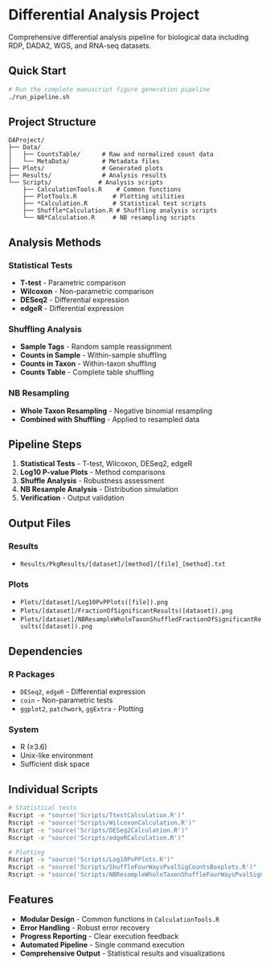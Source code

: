 # Differential Analysis Project

Comprehensive differential analysis pipeline for biological data including RDP, DADA2, WGS, and RNA-seq datasets.

## Quick Start

```bash
# Run the complete manuscript figure generation pipeline
./run_pipeline.sh
```

## Project Structure

```
DAProject/
├── Data/
│   ├── CountsTable/      # Raw and normalized count data
│   └── MetaData/         # Metadata files
├── Plots/                # Generated plots
├── Results/              # Analysis results
└── Scripts/             # Analysis scripts
    ├── CalculationTools.R    # Common functions
    ├── PlotTools.R          # Plotting utilities
    ├── *Calculation.R       # Statistical test scripts
    ├── Shuffle*Calculation.R # Shuffling analysis scripts
    └── NB*Calculation.R     # NB resampling scripts
```

## Analysis Methods

### Statistical Tests
- **T-test** - Parametric comparison
- **Wilcoxon** - Non-parametric comparison  
- **DESeq2** - Differential expression
- **edgeR** - Differential expression

### Shuffling Analysis
- **Sample Tags** - Random sample reassignment
- **Counts in Sample** - Within-sample shuffling
- **Counts in Taxon** - Within-taxon shuffling
- **Counts Table** - Complete table shuffling

### NB Resampling
- **Whole Taxon Resampling** - Negative binomial resampling
- **Combined with Shuffling** - Applied to resampled data

## Pipeline Steps

1. **Statistical Tests** - T-test, Wilcoxon, DESeq2, edgeR
2. **Log10 P-value Plots** - Method comparisons
3. **Shuffle Analysis** - Robustness assessment
4. **NB Resample Analysis** - Distribution simulation
5. **Verification** - Output validation

## Output Files

### Results
- `Results/PkgResults/[dataset]/[method]/[file]_[method].txt`

### Plots
- `Plots/[dataset]/Log10PvPPlots([file]).png`
- `Plots/[dataset]/FractionOfSignificantResults([dataset]).png`
- `Plots/[dataset]/NBResampleWholeTaxonShuffledFractionOfSignificantResults([dataset]).png`

## Dependencies

### R Packages
- `DESeq2`, `edgeR` - Differential expression
- `coin` - Non-parametric tests
- `ggplot2`, `patchwork`, `ggExtra` - Plotting

### System
- R (≥3.6)
- Unix-like environment
- Sufficient disk space

## Individual Scripts

```bash
# Statistical tests
Rscript -e "source('Scripts/TtestCalculation.R')"
Rscript -e "source('Scripts/WilcoxonCalculation.R')"
Rscript -e "source('Scripts/DESeq2Calculation.R')"
Rscript -e "source('Scripts/edgeRCalculation.R')"

# Plotting
Rscript -e "source('Scripts/Log10PvPPlots.R')"
Rscript -e "source('Scripts/ShuffleFourWaysPvalSigCountsBoxplots.R')"
Rscript -e "source('Scripts/NBResampleWholeTaxonShuffleFourWaysPvalSigCountsBoxPlots.R')"
```

## Features

- **Modular Design** - Common functions in `CalculationTools.R`
- **Error Handling** - Robust error recovery
- **Progress Reporting** - Clear execution feedback
- **Automated Pipeline** - Single command execution
- **Comprehensive Output** - Statistical results and visualizations 